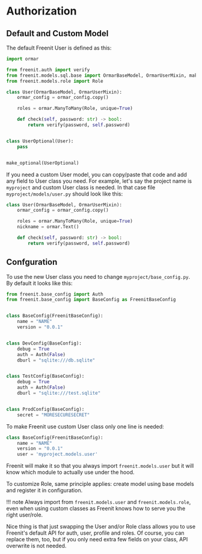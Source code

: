 # Authorization

## Default and Custom Model
The default Freenit User is defined as this:
```py
import ormar

from freenit.auth import verify
from freenit.models.sql.base import OrmarBaseModel, OrmarUserMixin, make_optional, ormar_config
from freenit.models.role import Role

class User(OrmarBaseModel, OrmarUserMixin):
    ormar_config = ormar_config.copy()

    roles = ormar.ManyToMany(Role, unique=True)

    def check(self, password: str) -> bool:
        return verify(password, self.password)


class UserOptional(User):
    pass


make_optional(UserOptional)
```

If you need a custom User model, you can copy/paste that code and add any field
to User class you need. For example, let's say the project name is `myproject`
and custom User class is needed. In that case file `myproject/models/user.py`
should look like this:

```py
class User(OrmarBaseModel, OrmarUserMixin):
    ormar_config = ormar_config.copy()

    roles = ormar.ManyToMany(Role, unique=True)
    nickname = ormar.Text()

    def check(self, password: str) -> bool:
        return verify(password, self.password)
```

## Confguration

To use the new User class you need to change `myproject/base_config.py`. By
default it looks like this:

```py
from freenit.base_config import Auth
from freenit.base_config import BaseConfig as FreenitBaseConfig


class BaseConfig(FreenitBaseConfig):
    name = "NAME"
    version = "0.0.1"


class DevConfig(BaseConfig):
    debug = True
    auth = Auth(False)
    dburl = "sqlite:///db.sqlite"


class TestConfig(BaseConfig):
    debug = True
    auth = Auth(False)
    dburl = "sqlite:///test.sqlite"


class ProdConfig(BaseConfig):
    secret = "MORESECURESECRET"
```

To make Freenit use custom User class only one line is needed:
```py
class BaseConfig(FreenitBaseConfig):
    name = "NAME"
    version = "0.0.1"
    user = 'myproject.models.user'
```

Freenit will make it so that you always import `freenit.models.user` but it will
know which module to actually use under the hood.

To customize Role, same principle applies: create model using base models and
register it in configuration.

!!! note 
    Always import from `freenit.models.user` and `freenit.models.role`, even
    when using custom classes as Freenit knows how to serve you the right
    user/role.

Nice thing is that just swapping the User and/or Role class allows you to use
Freenit's default API for auth, user, profile and roles. Of course, you can
replace them, too, but if you only need extra few fields on your class, API
overwrite is not needed.
